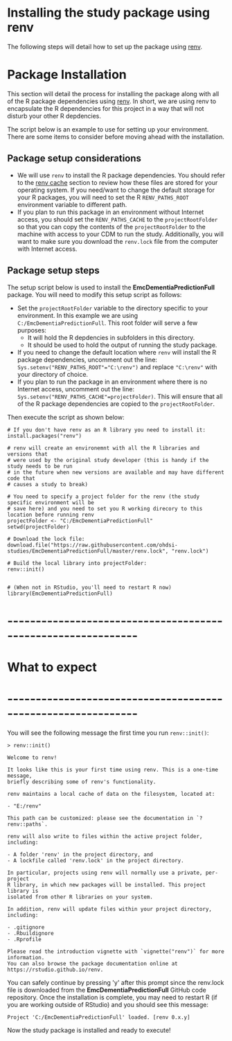 Installing the study package using renv
===========================================================================================
  
The following steps will detail how to set up the package using [renv](https://rstudio.github.io/renv/articles/renv.html).

# Package Installation

This section will detail the process for installing the package along with all of the R package dependencies using [renv](https://rstudio.github.io/renv/articles/renv.html). In short, we are using renv to encapsulate the R dependencies for this project in a way that will not disturb your other R depdencies.

The script below is an example to use for setting up your environment. There are some items to consider before moving ahead with the installation.

## Package setup considerations

- We will use `renv` to install the R package dependencies. You should refer to the [renv cache](https://rstudio.github.io/renv/articles/renv.html#cache) section to review how these files are stored for your operating system. If you need/want to change the default storage for your R packages, you will need to set the R `RENV_PATHS_ROOT` environment variable to different path.
- If you plan to run this package in an environment without Internet access, you should set the `RENV_PATHS_CACHE` to the `projectRootFolder` so that you can copy the contents of the `projectRootFolder` to the machine with access to your CDM to run the study. Additionally, you will want to make sure you download the `renv.lock` file from the computer with Internet access.
                                                                                                 
## Package setup steps

The setup script below is used to install the **EmcDementiaPredictionFull** package. You will need to modify this setup script as follows:
                                                                                              
- Set the `projectRootFolder` variable to the directory specific to your environment. In this example we are using `C:/EmcDementiaPredictionFull`. This root folder will serve a few purposes:
  - It will hold the R depdencies in subfolders in this directory.
  - It should be used to hold the output of running the study package.
- If you need to change the default location where `renv` will install the R package dependencies, uncomment out the line: `Sys.setenv("RENV_PATHS_ROOT"="C:\renv")` and replace `"C:\renv"` with your directory of choice.
- If you plan to run the package in an environment where there is no Internet access, uncomment out the line: `Sys.setenv("RENV_PATHS_CACHE"=projectFolder)`. This will ensure that all of the R package dependencies are copied to the `projectRootFolder`.
                                                                                              
Then execute the script as shown below:
                                                                                              
````
# If you don't have renv as an R library you need to install it:
install.packages("renv")

# renv will create an environemnt with all the R libraries and versions that
# were used by the original study developer (this is handy if the study needs to be run 
# in the future when new versions are available and may have different code that 
# causes a study to break)

# You need to specify a project folder for the renv (the study specific environment will be 
# save here) and you need to set you R working direcory to this location before running renv
projectFolder <- "C:/EmcDementiaPredictionFull"
setwd(projectFolder)
                                                                                                 
# Download the lock file:
download.file("https://raw.githubusercontent.com/ohdsi-studies/EmcDementiaPredictionFull/master/renv.lock", "renv.lock")

# Build the local library into projectFolder:
renv::init()


# (When not in RStudio, you'll need to restart R now)
library(EmcDementiaPredictionFull)
````                                                                                                 
# -------------------------------------------------------------
# What to expect
# -------------------------------------------------------------
You will see the following message the first time you run `renv::init()`: 
  
  ````
> renv::init()

Welcome to renv!
  
It looks like this is your first time using renv. This is a one-time message,
briefly describing some of renv's functionality.

renv maintains a local cache of data on the filesystem, located at:

- "E:/renv"

This path can be customized: please see the documentation in `?renv::paths`.

renv will also write to files within the active project folder, including:

- A folder 'renv' in the project directory, and
- A lockfile called 'renv.lock' in the project directory.

In particular, projects using renv will normally use a private, per-project
R library, in which new packages will be installed. This project library is
isolated from other R libraries on your system.

In addition, renv will update files within your project directory, including:

- .gitignore
- .Rbuildignore
- .Rprofile

Please read the introduction vignette with `vignette("renv")` for more information.
You can also browse the package documentation online at https://rstudio.github.io/renv.
````

You can safely continue by pressing 'y' after this prompt since the renv.lock file is downloaded from the **EmcDementiaPredictionFull** GitHub code repository. Once the installation is complete, you may need to restart R (if you are working outside of RStudio) and you should see this message:

````
Project 'C:/EmcDementiaPredictionFull' loaded. [renv 0.x.y]
````

Now the study package is installed and ready to execute! 
